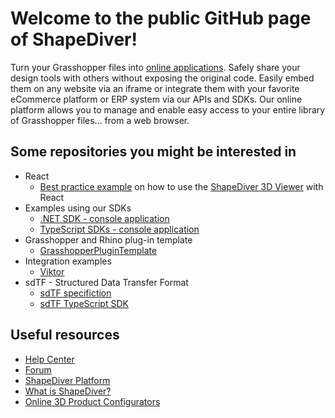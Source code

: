 # Welcome to the public GitHub page of ShapeDiver! 

Turn your Grasshopper files into [online applications](https://www.shapediver.com). Safely share your design tools with others without exposing the original code. Easily embed them on any website via an iframe or integrate them with your favorite eCommerce platform or ERP system via our APIs and SDKs. Our online platform allows you to manage and enable easy access to your entire library of Grasshopper files... from a web browser.

## Some repositories you might be interested in 

  * React
    * [Best practice example](https://github.com/shapediver/ShapeDiverReactExample) on how to use the [ShapeDiver 3D Viewer](https://help.shapediver.com/doc/viewer) with React
  * Examples using our SDKs
    * [.NET SDK - console application](https://github.com/shapediver/DotNetSdkExampleConsoleApp)
    * [TypeScript SDKs - console application](https://github.com/shapediver/TypeScriptSdkExample-CLI)
  * Grasshopper and Rhino plug-in template
    * [GrasshopperPluginTemplate](https://github.com/shapediver/GrasshopperPluginTemplate)
  * Integration examples
    * [Viktor](https://github.com/shapediver/ViktorIntegrationTemplate)
  * sdTF - Structured Data Transfer Format
    * [sdTF specifiction](https://github.com/shapediver/sdTF)
    * [sdTF TypeScript SDK](https://github.com/shapediver/ShapeDiverSdtfTypeScript)

## Useful resources

  * [Help Center](https://help.shapediver.com/doc/)
  * [Forum](https://forum.shapediver.com)
  * [ShapeDiver Platform](https://www.shapediver.com/app/)
  * [What is ShapeDiver?](https://www.shapediver.com/)
  * [Online 3D Product Configurators](https://www.shapediver.com/3d-configurators)

